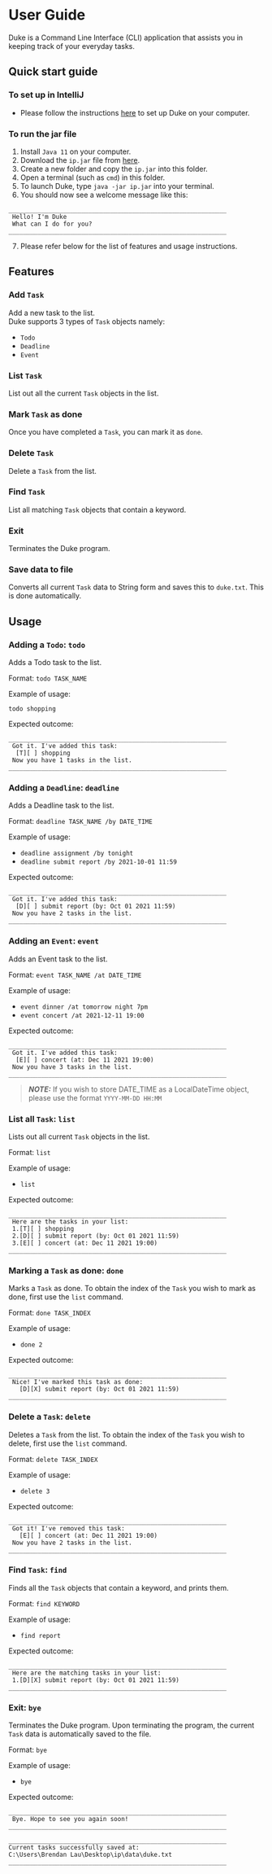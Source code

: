 # User Guide
Duke is a Command Line Interface (CLI) application that assists you in
keeping track of your everyday tasks. 

## Quick start guide
### To set up in IntelliJ
- Please follow the instructions 
[here](https://github.com/brendanlsz/ip#readme)
to set up Duke on your computer.

### To run the jar file
1. Install `Java 11` on your computer.
2. Download the `ip.jar` file from 
[here](https://github.com/brendanlsz/ip/releases/tag/A-Release).
3. Create a new folder and copy the `ip.jar` into this folder.
4. Open a terminal (such as `cmd`) in this folder.
5. To launch Duke, type `java -jar ip.jar` into your terminal.
6. You should now see a welcome message like this:
```
____________________________________________________________
 Hello! I'm Duke
 What can I do for you?
____________________________________________________________
```
7. Please refer below for the list of features and usage instructions.

## Features 

### Add `Task`

Add a new task to the list. \
Duke supports 3 types of `Task` objects namely:
- `Todo`
- `Deadline`
- `Event`

### List `Task`

List out all the current `Task` objects in the list.

### Mark `Task` as done

Once you have completed a `Task`, you can mark it as `done`.

### Delete `Task`

Delete a `Task` from the list.


### Find `Task`

List all matching `Task` objects that contain a keyword.


### Exit 

Terminates the Duke program.

### Save data to file

Converts all current `Task` data to String form and saves this to
`duke.txt`. This is done automatically.



## Usage

### Adding a `Todo`: `todo`

Adds a Todo task to the list.

Format: `todo TASK_NAME`

Example of usage: 

`todo shopping`

Expected outcome:
```
____________________________________________________________
 Got it. I've added this task:
  [T][ ] shopping
 Now you have 1 tasks in the list.
____________________________________________________________
```


### Adding a `Deadline`: `deadline`

Adds a Deadline task to the list.

Format: `deadline TASK_NAME /by DATE_TIME`

Example of usage:

- `deadline assignment /by tonight`
- `deadline submit report /by 2021-10-01 11:59`

Expected outcome:
```
____________________________________________________________
 Got it. I've added this task:
  [D][ ] submit report (by: Oct 01 2021 11:59)
 Now you have 2 tasks in the list.
____________________________________________________________
```


### Adding an `Event`: `event`

Adds an Event task to the list.

Format: `event TASK_NAME /at DATE_TIME`

Example of usage:

- `event dinner /at tomorrow night 7pm`
- `event concert /at 2021-12-11 19:00`

Expected outcome:
```
____________________________________________________________
 Got it. I've added this task:
  [E][ ] concert (at: Dec 11 2021 19:00)
 Now you have 3 tasks in the list.
____________________________________________________________
```

> **_NOTE:_**  If you wish to store DATE_TIME as a LocalDateTime
> object, please use the format `YYYY-MM-DD HH:MM`

### List all `Task`: `list`

Lists out all current `Task` objects in the list.

Format: `list`

Example of usage:

- `list`

Expected outcome:
```
____________________________________________________________
 Here are the tasks in your list:
 1.[T][ ] shopping
 2.[D][ ] submit report (by: Oct 01 2021 11:59)
 3.[E][ ] concert (at: Dec 11 2021 19:00)
____________________________________________________________
```

### Marking a `Task` as done: `done`

Marks a `Task` as done. To obtain the index of the `Task` you wish to mark
as done, first use the `list` command.

Format: `done TASK_INDEX`

Example of usage:

- `done 2`

Expected outcome:
```
____________________________________________________________
 Nice! I've marked this task as done:
   [D][X] submit report (by: Oct 01 2021 11:59)
____________________________________________________________
```

### Delete a `Task`: `delete`

Deletes a `Task` from the list. To obtain the index of the `Task` you 
wish to delete, first use the `list` command.

Format: `delete TASK_INDEX`

Example of usage:

- `delete 3`

Expected outcome:
```
____________________________________________________________
 Got it! I've removed this task:
   [E][ ] concert (at: Dec 11 2021 19:00)
 Now you have 2 tasks in the list.
____________________________________________________________
```

### Find `Task`: `find`

Finds all the `Task` objects that contain a keyword, and prints
them.

Format: `find KEYWORD`

Example of usage:

- `find report`

Expected outcome:
```
____________________________________________________________
 Here are the matching tasks in your list:
 1.[D][X] submit report (by: Oct 01 2021 11:59)
____________________________________________________________
```

### Exit: `bye`

Terminates the Duke program. Upon terminating the program, the current
`Task` data is automatically saved to the file.

Format: `bye`

Example of usage:

- `bye`

Expected outcome:
```
____________________________________________________________
 Bye. Hope to see you again soon!
____________________________________________________________

____________________________________________________________
Current tasks successfully saved at: 
C:\Users\Brendan Lau\Desktop\ip\data\duke.txt
____________________________________________________________
```
